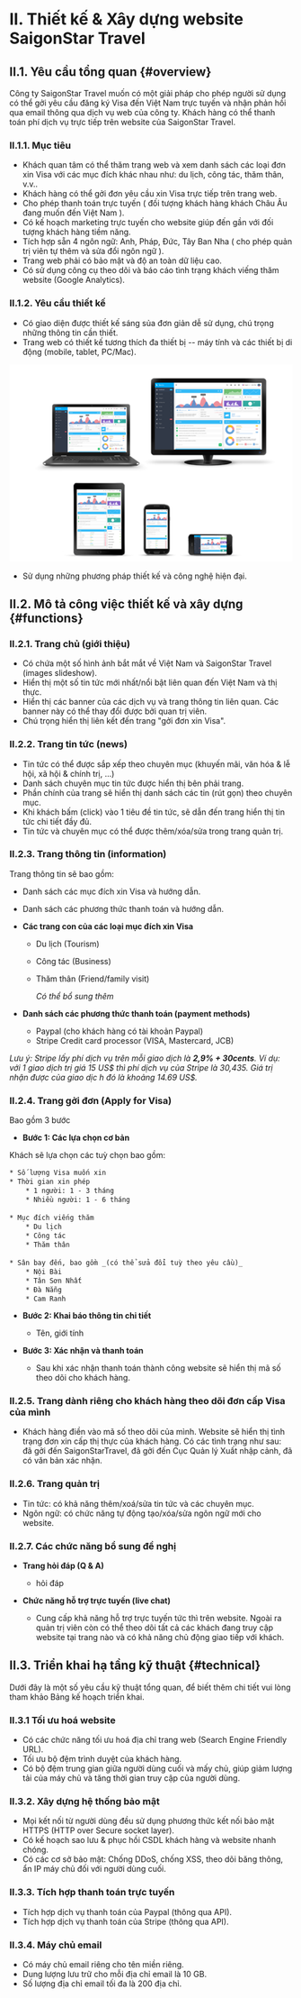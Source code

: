 # II. Thiết kế & Xây dựng website SaigonStar Travel

## II.1. Yêu cầu tổng quan {#overview}

Công ty SaigonStar Travel muốn có một giải pháp cho phép người sử dụng có thể gởi yêu cầu đăng ký Visa đến Việt Nam trực tuyến và nhận phản hồi qua email thông qua dịch vụ web của công ty. Khách hàng có thể thanh toán phí dịch vụ trực tiếp trên website của SaigonStar Travel.

### II.1.1. Mục tiêu

* Khách quan tâm có thể thăm trang web và xem danh sách các loại đơn xin Visa với các mục đích khác nhau như: du lịch, công tác, thăm thân, v.v..
* Khách hàng có thể gởi đơn yêu cầu xin Visa trực tiếp trên trang web.
* Cho phép thanh toán trực tuyến \( đối tượng khách hàng khách Châu Âu đang muốn đến Việt Nam \).
* Có kế hoạch marketing trực tuyến cho website giúp đến gần với đối tượng khách hàng tiềm năng.
* Tích hợp sẵn 4 ngôn ngữ: Anh, Pháp, Đức, Tây Ban Nha \( cho phép quản trị viên tự thêm và sửa đổi ngôn ngữ \).
* Trang web phải có bảo mật và độ an toàn dữ liệu cao.
* Có sử dụng công cụ theo dõi và báo cáo tình trạng khách viếng thăm website \(Google Analytics\).

### II.1.2. Yêu cầu thiết kế

* Có giao diện được thiết kế sáng sủa đơn giản dễ sử dụng, chú trọng những thông tin cần thiết.
* Trang web có thiết kế tương thích đa thiết bị -- máy tính và các thiết bị di động \(mobile, tablet, PC\/Mac\).

![](/assets/responsive.png)

* Sử dụng những phương pháp thiết kế và công nghệ hiện đại.

## II.2. Mô tả công việc thiết kế và xây dựng {#functions}

### II.2.1. Trang chủ \(giới thiệu\)

* Có chứa một số hình ảnh bắt mắt về Việt Nam và SaigonStar Travel \(images slideshow\).
* Hiển thị một số tin tức mới nhất\/nổi bật liên quan đến Việt Nam và thị thực.
* Hiển thị các banner của các dịch vụ và trang thông tin liên quan. Các banner này có thể thay đổi được bởi quan trị viên.
* Chú trọng hiển thị liên kết đến trang "gởi đơn xin Visa".

### II.2.2. Trang tin tức \(news\)

* Tin tức có thể được sắp xếp theo chuyên mục \(khuyến mãi, văn hóa & lễ hội, xã hội & chính trị, ...\)
* Danh sách chuyên mục tin tức được hiển thị bên phải trang.
* Phần chính của trang sẽ hiển thị danh sách các tin \(rút gọn\) theo chuyên mục.
* Khi khách bấm \(click\) vào 1 tiêu đề tin tức, sẽ dẫn đến trang hiển thị tin tức chi tiết đầy đủ.
* Tin tức và chuyên mục có thể được thêm\/xóa\/sửa trong trang quản trị.

### II.2.3. Trang thông tin \(information\)

Trang thông tin sẽ bao gồm:

* Danh sách các mục đích xin Visa và hướng dẫn.
* Danh sách các phương thức thanh toán và hướng dẫn.

* **Các trang con của các loại mục đích xin Visa**

  * Du lịch \(Tourism\)
  * Công tác \(Business\)
  * Thăm thân \(Friend\/family visit\)

    _Có thể bổ sung thêm_



* **Danh sách các phương thức thanh toán \(payment methods\)**

  * Paypal \(cho khách hàng có tài khoản Paypal\)
  * Stripe Credit card processor \(VISA, Mastercard, JCB\)


_Lưu ý: Stripe lấy phí dịch vụ trên mỗi giao dịch là _****_2,9% + 30cents_****_. Ví dụ: với 1 giao dịch trị giá 15 US$ thì phí dịch vụ của Stripe là 30,435. Giá trị nhận được của giao dịc h đó là khoảng 14.69 US$._

### II.2.4. Trang gởi đơn \(Apply for Visa\)

Bao gồm 3 bước

* **Bước 1: Các lựa chọn cơ bản**

Khách sẽ lựa chọn các tuỳ chọn bao gồm:

    * Số lượng Visa muốn xin
    * Thời gian xin phép
        * 1 người: 1 - 3 tháng
        * Nhiều người: 1 - 6 tháng

    * Mục đích viếng thăm
        * Du lịch
        * Công tác
        * Thăm thân

    * Sân bay đến, bao gồm _(có thể sửa đổi tuỳ theo yêu cầu)_
        * Nội Bài
        * Tân Sơn Nhất
        * Đà Nẵng
        * Cam Ranh


* **Bước 2: Khai báo thông tin chi tiết**

  * Tên, giới tính


* **Bước 3: Xác nhận và thanh toán**

  * Sau khi xác nhận thanh toán thành công website sẽ hiển thị mã số theo dõi cho khách hàng.


### II.2.5. Trang dành riêng cho khách hàng theo dõi đơn cấp Visa của mình

* Khách hàng điền vào mã số theo dõi của mình. Website sẽ hiển thị tình trạng đơn xin cấp thị thực của khách hàng. Có các tình trạng như sau: đã gởi đến SaigonStarTravel, đã gởi đến Cục Quản lý Xuất nhập cảnh, đã có văn bản xác nhận.

### II.2.6. Trang quản trị

* Tin tức: có khả năng thêm\/xoá\/sửa tin tức và các chuyên mục.
* Ngôn ngữ: có chức năng tự động tạo\/xóa\/sửa ngôn ngữ mới cho website.

### II.2.7. Các chức năng bổ sung đề nghị

* **Trang hỏi đáp \(Q & A\)**

  * hỏi đáp

* **Chức năng hỗ trợ trực tuyến \(live chat\)**

  * Cung cấp khả năng hỗ trợ trực tuyến tức thì trên website. Ngoài ra quản trị viên còn có thể theo dõi tất cả các khách đang truy cập website tại trang nào và có khả năng chủ động giao tiếp với khách.


## II.3. Triển khai hạ tầng kỹ thuật {#technical}

Dưới đây là một số yêu cầu kỹ thuật tổng quan, để biết thêm chi tiết vui lòng tham khảo Bảng kế hoạch triển khai.

### II.3.1 Tối ưu hoá website

* Có các chức năng tối ưu hoá địa chỉ trang web \(Search Engine Friendly URL\).
* Tối ưu bộ đệm trình duyệt của khách hàng.
* Có bộ đệm trung gian giữa người dùng cuối và mấy chủ, giúp giảm lượng tải của máy chủ và tăng thời gian truy cập của người dùng.

### II.3.2. Xây dựng hệ thống bảo mật

* Mọi kết nối từ người dùng đều sử dụng phương thức kết nối bảo mật HTTPS \(HTTP over Secure socket layer\).
* Có kế hoạch sao lưu & phục hồi CSDL khách hàng và website nhanh chóng.
* Có các cơ sở bảo mật: Chống DDoS, chống XSS, theo dõi băng thông, ẩn IP máy chủ đối với người dùng cuối.

### II.3.3. Tích hợp thanh toán trực tuyến

* Tích hợp dịch vụ thanh toán của Paypal \(thông qua API\).
* Tích hợp dịch vụ thanh toán của Stripe \(thông qua API\).

### II.3.4. Máy chủ email

* Có máy chủ email riêng cho tên miền riêng.
* Dung lượng lưu trữ cho mỗi địa chỉ email là 10 GB.
* Số lượng địa chỉ email tối đa là 200 địa chỉ.

